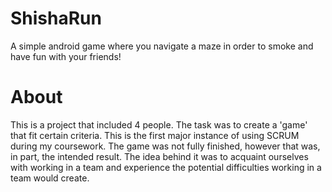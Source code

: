 
# ShishaRun
A simple android game where you navigate a maze in order to smoke and have fun with your friends!
# About
This is a project that included 4 people. The task was  to create a 'game' that fit certain criteria. 
This is the first major instance of using SCRUM during my coursework. 
The game was not fully finished, however that was, in part, the intended result. The idea behind it was to acquaint ourselves with working in a team and experience the potential difficulties working in a team would create.
